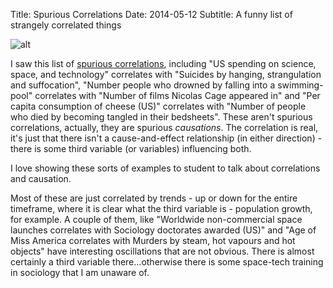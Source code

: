 Title: Spurious Correlations
Date: 2014-05-12
Subtitle: A funny list of strangely correlated things

![alt](http://i.imgur.com/VSKqqzC.png)

I saw this list of [spurious correlations], including "US spending on science, space, and technology"  correlates with "Suicides by hanging, strangulation and suffocation", "Number people who drowned by falling into a swimming-pool" correlates with "Number of films Nicolas Cage appeared in" and "Per capita consumption of cheese (US)" correlates with "Number of people who died by becoming tangled in their bedsheets".  These aren't spurious correlations, actually, they are spurious *causations*.  The correlation is real, it's just that there isn't a cause-and-effect relationship (in either direction) - there is some third variable (or variables) influencing both.

I love showing these sorts of examples to student to talk about correlations and causation.  

Most of these are just correlated by trends - up or down for the entire timeframe, where it is clear what the third variable is - population growth, for example. A couple of them, like "Worldwide non-commercial space launches correlates with Sociology doctorates awarded (US)" and "Age of Miss America correlates with Murders by steam, hot vapours and hot objects" have interesting oscillations that are not obvious.  There is almost certainly a third variable there...otherwise there is some space-tech training in sociology that I am unaware of.

[spurious correlations]: http://www.tylervigen.com/